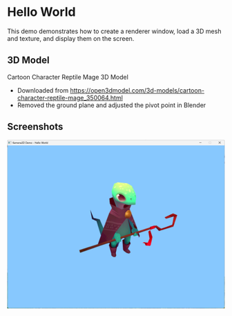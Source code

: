 # Hello World

This demo demonstrates how to create a renderer window, load a 3D mesh and texture, and display them on the screen.

## 3D Model

Cartoon Character Reptile Mage 3D Model
- Downloaded from https://open3dmodel.com/3d-models/cartoon-character-reptile-mage_350064.html
- Removed the ground plane and adjusted the pivot point in Blender

## Screenshots

![Screenshot](screenshot.jpg)